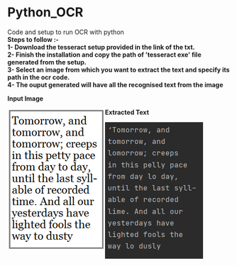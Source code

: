 # Python_OCR
Code and setup to run OCR with python <br />
<b>Steps to follow<b> :- <br />
1- Download the tesseract setup provided in the link of the txt. <br />
2- Finish the installation and copy the path of 'tesseract exe' file generated from the setup.  <br />
3- Select an image from which you want to extract the text and specify its path in the ocr code.  <br />
4- The ouput generated will have all the recognised text from the image </b> <br/>

<b>Input Image<b><br />
</p>
  <img align="left" alt="OCR-image" src="https://github.com/Pmair20/Python_OCR/blob/main/OCR_image.png" />
</p>

<b>Extracted Text<b><br />
</p>
  <img align="left" alt="OCR-image" src="https://github.com/Pmair20/Python_OCR/blob/main/text_output.PNG" />
</p>
